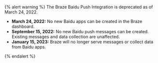 {% alert warning %}
The Braze Baidu Push Integration is deprecated as of March 24, 2022.


* **March 24, 2022:** No new Baidu apps can be created in the Braze dashboard.
* **September 15, 2022:** No new Baidu push messages can be created. Existing messages and data collection are unaffected.
* **January 15, 2023:** Braze will no longer serve messages or collect data from Baidu apps.

{% endalert %}
